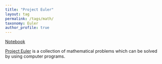```yaml
---
title: "Project Euler"
layout: tag
permalink: /tags/math/
taxonomy: Euler
author_profile: true
---
```


[Notebook](https://github.com/cskitty/cskitty.github.io/blob/master/notebook/projecteuler.ipynb)

[Project Euler](https://projecteuler.net/)  is a collection of mathematical problems which can be solved by using computer programs.

